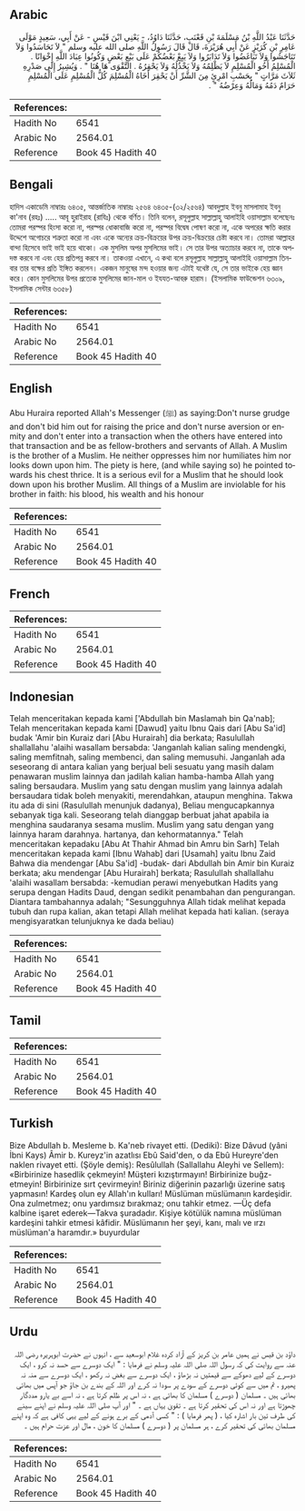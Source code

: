 ## Arabic


<div dir="rtl" lang="ar" style={{fontSize:'larger',backgroundColor:'#f8f9fa',padding:20}}>
حَدَّثَنَا عَبْدُ اللَّهِ بْنُ مَسْلَمَةَ بْنِ قَعْنَبٍ، حَدَّثَنَا دَاوُدُ، - يَعْنِي ابْنَ قَيْسٍ - عَنْ أَبِي، سَعِيدٍ مَوْلَى عَامِرِ بْنِ كُرَيْزٍ عَنْ أَبِي هُرَيْرَةَ، قَالَ قَالَ رَسُولُ اللَّهِ صلى الله عليه وسلم ‏"‏ لاَ تَحَاسَدُوا وَلاَ تَنَاجَشُوا وَلاَ تَبَاغَضُوا وَلاَ تَدَابَرُوا وَلاَ يَبِعْ بَعْضُكُمْ عَلَى بَيْعِ بَعْضٍ وَكُونُوا عِبَادَ اللَّهِ إِخْوَانًا ‏.‏ الْمُسْلِمُ أَخُو الْمُسْلِمِ لاَ يَظْلِمُهُ وَلاَ يَخْذُلُهُ وَلاَ يَحْقِرُهُ ‏.‏ التَّقْوَى هَا هُنَا ‏"‏ ‏.‏ وَيُشِيرُ إِلَى صَدْرِهِ ثَلاَثَ مَرَّاتٍ ‏"‏ بِحَسْبِ امْرِئٍ مِنَ الشَّرِّ أَنْ يَحْقِرَ أَخَاهُ الْمُسْلِمَ كُلُّ الْمُسْلِمِ عَلَى الْمُسْلِمِ حَرَامٌ دَمُهُ وَمَالُهُ وَعِرْضُهُ ‏"‏ ‏.‏
</div>
<div style={{backgroundColor:'#f8f9fa',padding:20, marginBottom: 10}}><table> <thead> <tr> <th>References:</th> <th></th> </tr> </thead> <tbody><tr><td>Hadith No</td><td>6541</td></tr><tr><td>Arabic No</td><td>2564.01</td></tr><tr><td>Reference</td><td>Book 45 Hadith 40</td></tr></tbody></table></div>

## Bengali


<div dir="ltr" lang="bn" style={{fontSize:'larger',backgroundColor:'#f8f9fa',padding:20}}>
হাদিস একাডেমি নাম্বারঃ ৬৪৩৫, আন্তর্জাতিক নাম্বারঃ ২৫৬৪ ৬৪৩৫-(৩২/২৫৬৪) আবদুল্লাহ ইবনু মাসলামাহ ইবনু কা'নাব (রহঃ) ..... আবূ হুরাইরাহ (রাযিঃ) থেকে বর্ণিত। তিনি বলেন, রসূলুল্লাহ সাল্লাল্লাহু আলাইহি ওয়াসাল্লাম বলেছেনঃ তোমরা পরস্পর হিংসা করো না, পরস্পর ধোকাবাজি করো না, পরস্পর বিদ্বেষ পোষণ করো না, একে অপরের ক্ষতি করার উদ্দেশে অগোচরে শত্রুতা করো না এবং একে অন্যের ক্রয়-বিক্রয়ের উপর ক্রয়-বিক্রয়ের চেষ্টা করবে না। তোমরা আল্লাহর বান্দা হিসেবে ভাই ভাই হয়ে থাকো। এক মুসলিম অপর মুসলিমের ভাই। সে তার উপর অত্যাচার করবে না, তাকে অপদস্ত করবে না এবং হেয় প্রতিপন্ন করবে না। তাকওয়া এখানে, এ কথা বলে রসূলুল্লাহ সাল্লাল্লাহু আলাইহি ওয়াসাল্লাম তিনবার তার বক্ষের প্রতি ইঙ্গিত করলেন। একজন মানুষের মন্দ হওয়ার জন্য এটাই যথেষ্ট যে, সে তার ভাইকে হেয় জ্ঞান করে। কোন মুসলিমের উপর প্রত্যেক মুসলিমের জান-মাল ও ইযযত-আবরু হারাম। (ইসলামিক ফাউন্ডেশন ৬৩০৯, ইসলামিক সেন্টার ৬৩৫৮)
</div>
<div style={{backgroundColor:'#f8f9fa',padding:20, marginBottom: 10}}><table> <thead> <tr> <th>References:</th> <th></th> </tr> </thead> <tbody><tr><td>Hadith No</td><td>6541</td></tr><tr><td>Arabic No</td><td>2564.01</td></tr><tr><td>Reference</td><td>Book 45 Hadith 40</td></tr></tbody></table></div>

## English


<div dir="ltr" lang="en" style={{fontSize:'larger',backgroundColor:'#f8f9fa',padding:20}}>
Abu Huraira reported Allah's Messenger (ﷺ) as saying:Don't nurse grudge and don't bid him out for raising the price and don't nurse aversion or enmity and don't enter into a transaction when the others have entered into that transaction and be as fellow-brothers and servants of Allah. A Muslim is the brother of a Muslim. He neither oppresses him nor humiliates him nor looks down upon him. The piety is here, (and while saying so) he pointed towards his chest thrice. It is a serious evil for a Muslim that he should look down upon his brother Muslim. All things of a Muslim are inviolable for his brother in faith: his blood, his wealth and his honour
</div>
<div style={{backgroundColor:'#f8f9fa',padding:20, marginBottom: 10}}><table> <thead> <tr> <th>References:</th> <th></th> </tr> </thead> <tbody><tr><td>Hadith No</td><td>6541</td></tr><tr><td>Arabic No</td><td>2564.01</td></tr><tr><td>Reference</td><td>Book 45 Hadith 40</td></tr></tbody></table></div>

## French


<div dir="ltr" lang="fr" style={{fontSize:'larger',backgroundColor:'#f8f9fa',padding:20}}>

</div>
<div style={{backgroundColor:'#f8f9fa',padding:20, marginBottom: 10}}><table> <thead> <tr> <th>References:</th> <th></th> </tr> </thead> <tbody><tr><td>Hadith No</td><td>6541</td></tr><tr><td>Arabic No</td><td>2564.01</td></tr><tr><td>Reference</td><td>Book 45 Hadith 40</td></tr></tbody></table></div>

## Indonesian


<div dir="ltr" lang="id" style={{fontSize:'larger',backgroundColor:'#f8f9fa',padding:20}}>
Telah menceritakan kepada kami ['Abdullah bin Maslamah bin Qa'nab]; Telah menceritakan kepada kami [Dawud] yaitu Ibnu Qais dari [Abu Sa'id] budak 'Amir bin Kuraiz dari [Abu Hurairah] dia berkata; Rasulullah shallallahu 'alaihi wasallam bersabda: 'Janganlah kalian saling mendengki, saling memfitnah, saling membenci, dan saling memusuhi. Janganlah ada seseorang di antara kalian yang berjual beli sesuatu yang masih dalam penawaran muslim lainnya dan jadilah kalian hamba-hamba Allah yang saling bersaudara. Muslim yang satu dengan muslim yang lainnya adalah bersaudara tidak boleh menyakiti, merendahkan, ataupun menghina. Takwa itu ada di sini (Rasulullah menunjuk dadanya), Beliau mengucapkannya sebanyak tiga kali. Seseorang telah dianggap berbuat jahat apabila ia menghina saudaranya sesama muslim. Muslim yang satu dengan yang Iainnya haram darahnya. hartanya, dan kehormatannya." Telah menceritakan kepadaku [Abu At Thahir Ahmad bin Amru bin Sarh] Telah menceritakan kepada kami [Ibnu Wahab] dari [Usamah] yaitu Ibnu Zaid Bahwa dia mendengar [Abu Sa'id] -budak- dari Abdullah bin Amir bin Kuraiz berkata; aku mendengar [Abu Hurairah] berkata; Rasulullah shallallahu 'alaihi wasallam bersabda: -kemudian perawi menyebutkan Hadits yang serupa dengan Hadits Daud, dengan sedikit penambahan dan pengurangan. Diantara tambahannya adalah; "Sesungguhnya Allah tidak melihat kepada tubuh dan rupa kalian, akan tetapi Allah melihat kepada hati kalian. (seraya mengisyaratkan telunjuknya ke dada beliau)
</div>
<div style={{backgroundColor:'#f8f9fa',padding:20, marginBottom: 10}}><table> <thead> <tr> <th>References:</th> <th></th> </tr> </thead> <tbody><tr><td>Hadith No</td><td>6541</td></tr><tr><td>Arabic No</td><td>2564.01</td></tr><tr><td>Reference</td><td>Book 45 Hadith 40</td></tr></tbody></table></div>

## Tamil


<div dir="ltr" lang="ta" style={{fontSize:'larger',backgroundColor:'#f8f9fa',padding:20}}>

</div>
<div style={{backgroundColor:'#f8f9fa',padding:20, marginBottom: 10}}><table> <thead> <tr> <th>References:</th> <th></th> </tr> </thead> <tbody><tr><td>Hadith No</td><td>6541</td></tr><tr><td>Arabic No</td><td>2564.01</td></tr><tr><td>Reference</td><td>Book 45 Hadith 40</td></tr></tbody></table></div>

## Turkish


<div dir="ltr" lang="tr" style={{fontSize:'larger',backgroundColor:'#f8f9fa',padding:20}}>
Bize Abdullah b. Mesleme b. Ka'neb rivayet etti. (Dediki): Bize Dâvud (yâni İbni Kays) Âmir b. Kureyz'in azatlısı Ebû Said'den, o da Ebû Hureyre'den naklen rivayet etti. (Şöyle demiş): Resûlullah (Sallallahu Aleyhi ve Sellem): «Birbirinize hasedlik çekmeyin! Müşteri kızıştırmayın! Birbirinize buğz-etmeyin! Birbirinize sırt çevirmeyin! Biriniz diğerinin pazarlığı üzerine satış yapmasın! Kardeş olun ey Allah'ın kulları! Müslüman müslümanın kardeşidir. Ona zulmetmez; onu yardımsız bırakmaz; onu tahkir etmez. —Üç defa kalbine işaret ederek—Takva şuradadır. Kişiye kötülük namına müslüman kardeşini tahkir etmesi kâfidir. Müslümanın her şeyi, kanı, malı ve ırzı müslüman'a haramdır.» buyurdular
</div>
<div style={{backgroundColor:'#f8f9fa',padding:20, marginBottom: 10}}><table> <thead> <tr> <th>References:</th> <th></th> </tr> </thead> <tbody><tr><td>Hadith No</td><td>6541</td></tr><tr><td>Arabic No</td><td>2564.01</td></tr><tr><td>Reference</td><td>Book 45 Hadith 40</td></tr></tbody></table></div>

## Urdu


<div dir="rtl" lang="ur" style={{fontSize:'larger',backgroundColor:'#f8f9fa',padding:20}}>
داؤد بن قیس نے ہمیں عامر بن کریز کے آزاد کردہ غلام ابوسعید سے ، انہوں نے حضرت ابوہریرہ رضی اللہ عنہ سے روایت کی کہ رسول اللہ صلی اللہ علیہ وسلم نے فرمایا : " ایک دوسرے سے حسد نہ کرو ، ایک دوسرے کے لیے دھوکے سے قیمتیں نہ بڑھاؤ ، ایک دوسرے سے بغض نہ رکھو ، ایک دوسرے سے منہ نہ پھیرو ، تم میں سے کوئی دوسرے کے سودے پر سودا نہ کرے اور اللہ کے بندے بن جاؤ جو آپس میں بھائی بھائی ہیں ۔ مسلمان ( دوسرے ) مسلمان کا بھائی ہے ، نہ اس پر ظلم کرتا ہے ، نہ اسے بے یارو مددگار چھوڑتا ہے اور نہ اس کی تحقیر کرتا ہے ۔ تقویٰ یہاں ہے ۔ " اور آپ صلی اللہ علیہ وسلم نے اپنے سینے کی طرف تین بار اشارہ کیا ، ( پھر فرمایا ) : " کسی آدمی کے برے ہونے کے لیے یہی کافی ہے کہ وہ اپنے مسلمان بھائی کی تحقیر کرے ، ہر مسلمان پر ( دوسرے ) مسلمان کا خون ، مال اور عزت حرام ہیں ۔
</div>
<div style={{backgroundColor:'#f8f9fa',padding:20, marginBottom: 10}}><table> <thead> <tr> <th>References:</th> <th></th> </tr> </thead> <tbody><tr><td>Hadith No</td><td>6541</td></tr><tr><td>Arabic No</td><td>2564.01</td></tr><tr><td>Reference</td><td>Book 45 Hadith 40</td></tr></tbody></table></div>